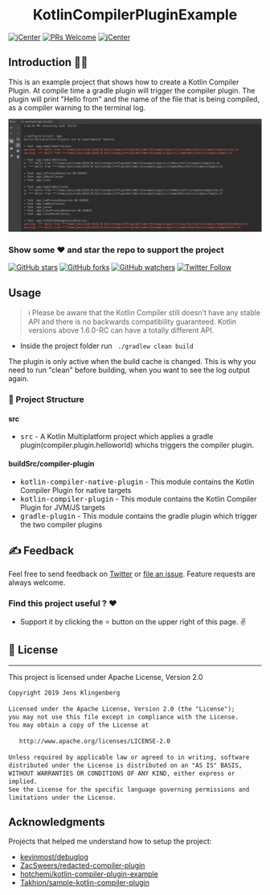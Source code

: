 
<h1 align="center">KotlinCompilerPluginExample </h1>

[![jCenter](https://img.shields.io/badge/Apache-2.0-green.svg
)](https://github.com/Foso/KotlinReactNativeMpp/blob/master/LICENSE)
[![PRs Welcome](https://img.shields.io/badge/PRs-welcome-brightgreen.svg?style=flat-square)](http://makeapullrequest.com)
[![jCenter](https://img.shields.io/badge/Kotlin-1.6.0RC-green.svg
)](https://github.com/Foso/Sheasy/blob/master/LICENSE)



## Introduction 🙋‍♂️

This is an example project that shows how to create a Kotlin Compiler Plugin. At compile time a gradle plugin will trigger the compiler plugin. The plugin will print "Hello from" and the name of the file that is being compiled, as a compiler warning to the terminal log.

<p>
    <img src ="https://raw.githubusercontent.com/Foso/JK_KotlinCompilerPluginHelloWorld/master/docs/screenshot.png" />
 
</p>

### Show some :heart: and star the repo to support the project

[![GitHub stars](https://img.shields.io/github/stars/Foso/JK_KotlinCompilerPluginHelloWorld.svg?style=social&label=Star)](https://github.com/Foso/JK_KotlinCompilerPluginHelloWorld) [![GitHub forks](https://img.shields.io/github/forks/Foso/JK_KotlinCompilerPluginHelloWorld.svg?style=social&label=Fork)](https://github.com/Foso/JK_KotlinCompilerPluginHelloWorld/fork) [![GitHub watchers](https://img.shields.io/github/watchers/Foso/JK_KotlinCompilerPluginHelloWorld.svg?style=social&label=Watch)](https://github.com/Foso/JK_KotlinCompilerPluginHelloWorld) [![Twitter Follow](https://img.shields.io/twitter/follow/jklingenberg_.svg?style=social)](https://twitter.com/jklingenberg_)


## Usage

> :information_source: Please be aware that the Kotlin Compiler still doesn’t have any stable API and there is no backwards compatibility guaranteed. Kotlin versions above 1.6.0-RC can have a totally different API.

* Inside the project folder run ` ./gradlew clean build` 

The plugin is only active when the build cache is changed. This is why you need to run "clean" before building, when you want to see the log output again.

### 👷 Project Structure
#### src
* <kbd>src</kbd> - A Kotlin Multiplatform project which applies a gradle plugin(compiler.plugin.helloworld) whichs triggers the compiler plugin.

#### buildSrc/compiler-plugin
 *  <kbd>kotlin-compiler-native-plugin</kbd> - This module contains the Kotlin Compiler Plugin for native targets
 *  <kbd>kotlin-compiler-plugin</kbd> - This module contains the Kotlin Compiler Plugin for JVM/JS targets
 *  <kbd>gradle-plugin</kbd> - This module contains the gradle plugin which trigger the two compiler plugins

## ✍️ Feedback

Feel free to send feedback on [Twitter](https://twitter.com/jklingenberg_) or [file an issue](https://github.com/foso/JK_KotlinCompilerPluginHelloWorld/issues/new). Feature requests are always welcome.


### Find this project useful ? :heart:
* Support it by clicking the :star: button on the upper right of this page. :v:

## 📜 License

-------

This project is licensed under Apache License, Version 2.0

    Copyright 2019 Jens Klingenberg

    Licensed under the Apache License, Version 2.0 (the "License");
    you may not use this file except in compliance with the License.
    You may obtain a copy of the License at

       http://www.apache.org/licenses/LICENSE-2.0

    Unless required by applicable law or agreed to in writing, software
    distributed under the License is distributed on an "AS IS" BASIS,
    WITHOUT WARRANTIES OR CONDITIONS OF ANY KIND, either express or implied.
    See the License for the specific language governing permissions and
    limitations under the License.


## Acknowledgments
Projects that helped me understand how to setup the project:
* [kevinmost/debuglog](https://github.com/kevinmost/debuglog)
* [ZacSweers/redacted-compiler-plugin](https://github.com/ZacSweers/redacted-compiler-plugin)
* [hotchemi/kotlin-compiler-plugin-example
](https://github.com/hotchemi/kotlin-compiler-plugin-example)
* [Takhion/sample-kotlin-compiler-plugin](https://github.com/Takhion/sample-kotlin-compiler-plugin)
